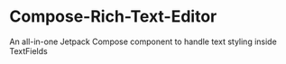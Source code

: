 # Compose-Rich-Text-Editor
An all-in-one Jetpack Compose component to handle text styling inside TextFields
